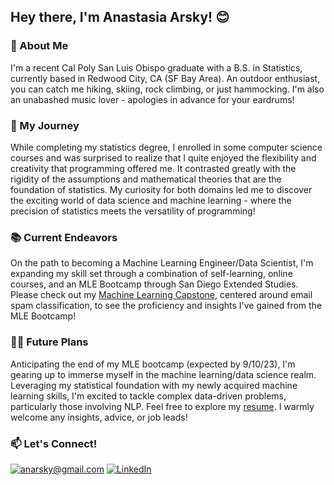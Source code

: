 ## Hey there, I'm Anastasia Arsky! 😊

### 🌲 About Me

I'm a recent Cal Poly San Luis Obispo graduate with a B.S. in Statistics, currently based in Redwood City, CA (SF Bay Area). An outdoor enthusiast, you can catch me hiking, skiing, rock climbing, or just hammocking. I'm also an unabashed music lover - apologies in advance for your eardrums!

### 🚀 My Journey 

While completing my statistics degree, I enrolled in some computer science courses and was surprised to realize that 
I quite enjoyed the flexibility and creativity that programming offered me. It contrasted greatly with the rigidity of the assumptions and mathematical theories that are the foundation of statistics. My curiosity for both domains led me to discover the exciting world of data science and machine learning - where the precision of statistics meets the versatility of programming!

### 📚 Current Endeavors

On the path to becoming a Machine Learning Engineer/Data Scientist, I'm expanding my skill set through a combination of self-learning, online courses, and an MLE Bootcamp through San Diego Extended Studies. Please check out my [Machine Learning Capstone](https://github.com/anastasiaarsky/ML-Capstone-Spam-Classification), centered around email spam classification, to see the proficiency and insights I've gained from the MLE Bootcamp! 

### 👩‍💻 Future Plans

Anticipating the end of my MLE bootcamp (expected by 9/10/23), I'm gearing up to immerse myself in the machine learning/data science realm. Leveraging my statistical foundation with my newly acquired machine learning skills, I'm excited to tackle complex data-driven problems, particularly those involving NLP. Feel free to explore my [resume](https://github.com/anastasiaarsky/anastasiaarsky/blob/main/Anastasia-Arsky-Resume.pdf). I warmly welcome any insights, advice, or job leads!

### 📫 Let's Connect!
<a href="mailto:anarsky@gmail.com">![anarsky@gmail.com](https://img.shields.io/badge/Gmail-D14836?style=for-the-badge&logo=gmail&logoColor=white)</a>
<a href="<[LinkedInURL](https://www.linkedin.com/in/anastasia-arsky/)>">![LinkedIn](https://img.shields.io/badge/LinkedIn-0077B5?style=for-the-badge&logo=linkedin&logoColor=white)</a>
